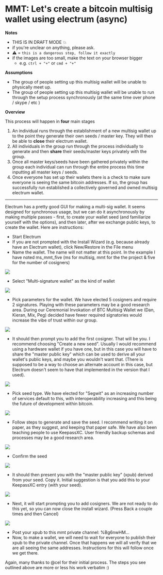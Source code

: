 # MMT: Let's create a bitcoin multisig wallet using electrum (async)

**Notes**
  - THIS IS IN DRAFT MODE :boom:
  - if you're unclear on anything, please ask.
  - :warning: = `this is a dangerous step, follow it exactly`
  - if the images are too small, make the text on your browser bigger
    - e.g. `ctrl + "+"` or `cmd + "+"`
    
**Assumptions**

- The group of people setting up this multisig wallet will be unable to physically meet up.
- The group of people setting up this multisig wallet will be unable to run through the setup process synchronously (at the same time over phone / skype / etc )

**Overview**

This process will happen in **four** main stages
  1. An individual runs through the establishment of a new multisig wallet up to the point they generate their own seeds / master key. They will then be able to **close** their electrum wallet.
  2. All individuals in the group run through the process individually to generate and then **share** their seeds/master keys privately with the group.
  3. Once all master keys/seeds have been gathered privately within the group each individual can run through the entire process this time inputting all master keys / seeds.
  4. Once everyone has set up their wallets there is a check to make sure everyone is seeing the same bitcoin addresses. If so, the group has successfully run established a collectively governed and owned multisig electrum wallet.
  
  ---


Electrum has a pretty good GUI for making a multi-sig wallet. It seems designed for synchronous usage, but we can do it asynchronously by making multiple passes - first, to create your wallet seed (and familiarize yourself with the options), and then later, after we exchange public keys, to create the wallet. Here are instructions:

- Start Electrum
- If you are not prompted with the Install Wizard (e.g. because already have an Electrum wallet), click New/Restore in the File menu
- Name the wallet. The name will not matter at this point. In the example I have noted ms_mmt_five (ms for multisig, mmt for the the project & five for the number of cosigners)

![](./assets/ms_0.png)

- Select "Multi-signature wallet" as the kind of wallet

![](./assets/ms_1.png)

- Pick parameters for the wallet. We have elected 5 cosigners and require 2 signatures. Playing with these parameters may be a good research area. During our Ceremonial Invokation of BTC Multisig Wallet we (Dan, Kieran, Mix, Peg) decided have fewer required signatories would increase the vibe of trust within our group.

![](./assets/ms_3.png)

- It should then prompt you to add the first cosigner. That will be you. I recommend choosing "Create a new seed". Usually I would recommend using a hardware wallet if you have one, but in this case you will have to share the "master public key" which can be used to derive all your wallet's public keys, and maybe you wouldn't want that. (There is supposed to be a way to choose an alternate account in this case, but Electrum doesn't seem to have that implemented in the version that I used).

![](./assets/ms_4.png)

- Pick seed type. We have elected for "Segwit" as an increasing number of services default to this, with interoperability increasing and this being the future of development within bitcoin.

![](./assets/ms_5.png)

- Follow steps to generate and save the seed. I recommend writing it on paper, as they suggest, and keeping that paper safe. We have also been teaching people to use KeepassXC. User friendly backup schemas and processes may be a good research area.

![](./assets/ms_6.png)

- Confirm the seed

![](./assets/ms_7.png)

- It should then present you with the "master public key" (xpub) derived from your seed. Copy it. Initial suggestion is that you add this to your KeepassXC entry (with your seed).

![](./assets/ms_8.png)

- Next, it will start prompting you to add cosigners. We are not ready to do this yet, so you can now close the install wizard. (Press Back a couple times and then Cancel)

![](./assets/ms_9.png)

- Post your xpub to this mmt private channel: %Bg6nwHM...
- Now, to make a wallet, we will need to wait for everyone to publish their xpub to the private channel.
Once that happens we will all verify that we are all seeing the same addresses. Instructions for this will follow once we get there.

Again, many thanks to @cel for their initial process. The steps you see outlined above are more or less his work verbatim :)
